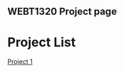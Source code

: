 ## WEBT1320 Project page 

<h1>Project List</h1>

<a href="project1/index.html" target="_blank">Project 1</a>


